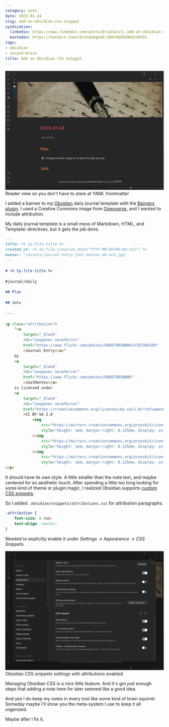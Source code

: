 ```yaml
---
category: note
date: 2023-01-24
slug: add-an-obsidian-css-snippet
syndication:
  linkedin: https://www.linkedin.com/posts/brianwisti_add-an-obsidian-css-snippet-activity-7023799094020100096-TwUn
  mastodon: https://hackers.town/@randomgeek/109746858904246931
tags:
- obsidian
- second-brain
title: Add an Obsidian CSS Snippet
---
```


![attachments/img/2023/cover-2023-01-24.png](../../../attachments/img/2023/cover-2023-01-24.png)
Reader view so you don't have to stare at YAML frontmatter

I added a banner to my [Obsidian](../../../card/Obsidian.md) daily journal template with the [Banners plugin](https://github.com/noatpad/obsidian-banners). I used a Creative Commons image from [Openverse](https://wordpress.org/openverse/), and I wanted to include attribution.

My daily journal template is a small mess of Markdown, HTML, and Templater directives, but it gets the job done.

````md
---
title: <% tp.file.title %>
created_at: <% tp.file.creation_date("YYYY-MM-DDTHH:mm:ssZ") %>
banner: "/assets/journal-entry-joel-montes-de-oca.jpg"
---

# <% tp.file.title %>

#journal/daily

## Plan

## Jots

----

<p class="attribution">
    "<a
        target="_blank"
        rel="noopener noreferrer"
        href="https://www.flickr.com/photos/99887995@N00/4762384399"
        >Journal Entry</a>"
    by
    <a
        target="_blank"
        rel="noopener noreferrer"
        href="https://www.flickr.com/photos/99887995@N00"
        >JoelMontes</a>
    is licensed under
    <a
        target="_blank"
        rel="noopener noreferrer"
        href="https://creativecommons.org/licenses/by-sa/2.0/?ref=openverse"
        >CC BY-SA 2.0
            <img
                src="https://mirrors.creativecommons.org/presskit/icons/cc.svg"
                style="height: 1em; margin-right: 0.125em; display: inline;"
            ><img
                src="https://mirrors.creativecommons.org/presskit/icons/by.svg"
                style="height: 1em; margin-right: 0.125em; display: inline;"
            ><img
                src="https://mirrors.creativecommons.org/presskit/icons/sa.svg"
                style="height: 1em; margin-right: 0.125em; display: inline;"></a>.
</p>
````

It should have its own style. A little smaller than the note text, and maybe centered for an aesthetic touch. After spending a little too long looking for some kind of theme or plugin magic, I realized Obsidian supports [custom CSS snippets](https://publish.obsidian.md/hub/04+-+Guides%2C+Workflows%2C+%26+Courses/Guides/How+to+Style+Obsidian#Where+do+I+put+my+stylin'+declarations).

So I added `.obsidian/snippets/attributions.css` for attribution paragraphs.

````css
.attribution {
    font-size: 0.8em;
    text-align: center;
}
````

Needed to explicitly enable it under *Settings → Appearance → CSS Snippets*.

![attachments/img/2023/obsidian-enable-css-snippet.png](../../../attachments/img/2023/obsidian-enable-css-snippet.png)
Obsidian CSS snippets settings with attributions enabled

Managing Obsidian CSS is a nice little feature. And it's got *just* enough steps that adding a note here for later seemed like a good idea.

And yes I do keep my notes in every tool like some kind of brain squirrel. Someday maybe I'll show you the meta-system I use to keep it all organized.

Maybe after I fix it.
